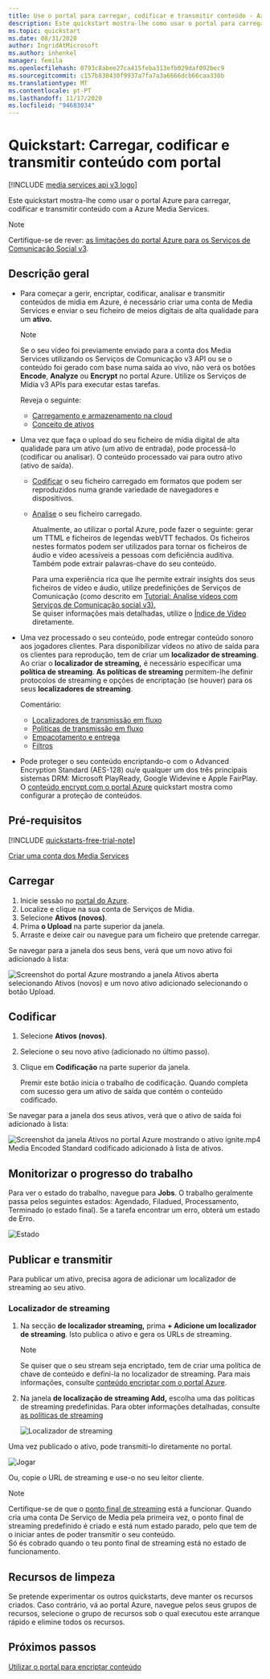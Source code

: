 ```yaml
---
title: Use o portal para carregar, codificar e transmitir conteúdo - Azure
description: Este quickstart mostra-lhe como usar o portal para carregar, codificar e transmitir conteúdo com a Azure Media Services.
ms.topic: quickstart
ms.date: 08/31/2020
author: IngridAtMicrosoft
ms.author: inhenkel
manager: femila
ms.openlocfilehash: 0793c8abee27ca415feba313efb029daf092bec9
ms.sourcegitcommit: c157b830430f9937a7fa7a3a6666dcb66caa338b
ms.translationtype: MT
ms.contentlocale: pt-PT
ms.lasthandoff: 11/17/2020
ms.locfileid: "94683034"
---
```

# <a name="quickstart-upload-encode-and-stream-content-with-portal"></a>Quickstart: Carregar, codificar e transmitir conteúdo com portal

[!INCLUDE [media services api v3 logo](./includes/v3-hr.md)]

Este quickstart mostra-lhe como usar o portal Azure para carregar, codificar e transmitir conteúdo com a Azure Media Services.

> [!NOTE]
> Certifique-se de rever: [as limitações do portal Azure para os Serviços de Comunicação Social v3](frequently-asked-questions.md#what-are-the-azure-portal-limitations-for-media-services-v3).
  
## <a name="overview"></a>Descrição geral

* Para começar a gerir, encriptar, codificar, analisar e transmitir conteúdos de mídia em Azure, é necessário criar uma conta de Media Services e enviar o seu ficheiro de meios digitais de alta qualidade para um **ativo.** 
    
    > [!NOTE]
    > Se o seu vídeo foi previamente enviado para a conta dos Media Services utilizando os Serviços de Comunicação v3 API ou se o conteúdo foi gerado com base numa saída ao vivo, não verá os botões **Encode**, **Analyze** ou **Encrypt** no portal Azure. Utilize os Serviços de Mídia v3 APIs para executar estas tarefas.

    Reveja o seguinte: 

  * [Carregamento e armazenamento na cloud](storage-account-concept.md)
  * [Conceito de ativos](assets-concept.md)
* Uma vez que faça o upload do seu ficheiro de mídia digital de alta qualidade para um ativo (um ativo de entrada), pode processá-lo (codificar ou analisar). O conteúdo processado vai para outro ativo (ativo de saída). 
    * [Codificar](encoding-concept.md) o seu ficheiro carregado em formatos que podem ser reproduzidos numa grande variedade de navegadores e dispositivos.
    * [Analise](analyzing-video-audio-files-concept.md) o seu ficheiro carregado. 

        Atualmente, ao utilizar o portal Azure, pode fazer o seguinte: gerar um TTML e ficheiros de legendas webVTT fechados. Os ficheiros nestes formatos podem ser utilizados para tornar os ficheiros de áudio e vídeo acessíveis a pessoas com deficiência auditiva. Também pode extrair palavras-chave do seu conteúdo.

        Para uma experiência rica que lhe permite extrair insights dos seus ficheiros de vídeo e áudio, utilize predefinições de Serviços de Comunicação (como descrito em [Tutorial: Analise vídeos com Serviços de Comunicação social v3).](analyze-videos-tutorial-with-api.md) <br/>Se quiser informações mais detalhadas, utilize o [Índice de Vídeo](../video-indexer/index.yml) diretamente.    
* Uma vez processado o seu conteúdo, pode entregar conteúdo sonoro aos jogadores clientes. Para disponibilizar vídeos no ativo de saída para os clientes para reprodução, tem de criar um **localizador de streaming**. Ao criar o **localizador de streaming,** é necessário especificar uma **política de streaming**. **As políticas de streaming** permitem-lhe definir protocolos de streaming e opções de encriptação (se houver) para os seus **localizadores de streaming**.
    
    Comentário:

    * [Localizadores de transmissão em fluxo](streaming-locators-concept.md)
    * [Políticas de transmissão em fluxo](streaming-policy-concept.md)
    * [Empacotamento e entrega](dynamic-packaging-overview.md)
    * [Filtros](filters-concept.md)
* Pode proteger o seu conteúdo encriptando-o com o Advanced Encryption Standard (AES-128) ou/e qualquer um dos três principais sistemas DRM: Microsoft PlayReady, Google Widevine e Apple FairPlay. O [conteúdo encrypt com o portal Azure](encrypt-content-quickstart.md) quickstart mostra como configurar a proteção de conteúdos.
        
## <a name="prerequisites"></a>Pré-requisitos

[!INCLUDE [quickstarts-free-trial-note](../../../includes/quickstarts-free-trial-note.md)]

[Criar uma conta dos Media Services](create-account-howto.md)

## <a name="upload"></a>Carregar

1. Inicie sessão no [portal do Azure](https://portal.azure.com/).
1. Localize e clique na sua conta de Serviços de Mídia.
1. Selecione **Ativos (novos)**.
1. Prima **o Upload** na parte superior da janela. 
1. Arraste e deixe cair ou navegue para um ficheiro que pretende carregar.

Se navegar para a janela dos seus bens, verá que um novo ativo foi adicionado à lista:

![Screenshot do portal Azure mostrando a janela Ativos aberta selecionando Ativos (novos) e um novo ativo adicionado selecionando o botão Upload.](./media/manage-assets-quickstart/upload.png)

## <a name="encode"></a>Codificar

1. Selecione **Ativos (novos)**.
1. Selecione o seu novo ativo (adicionado no último passo).
1. Clique em **Codificação** na parte superior da janela.

    Premir este botão inicia o trabalho de codificação. Quando completa com sucesso gera um ativo de saída que contém o conteúdo codificado.

Se navegar para a janela dos seus ativos, verá que o ativo de saída foi adicionado à lista:

![Screenshot da janela Ativos no portal Azure mostrando o ativo ignite.mp4 Media Encoded Standard codificado adicionado à lista de ativos.](./media/manage-assets-quickstart/encode.png)

## <a name="monitor-the-job-progress"></a>Monitorizar o progresso do trabalho

Para ver o estado do trabalho, navegue para **Jobs**. O trabalho geralmente passa pelos seguintes estados: Agendado, Filadued, Processamento, Terminado (o estado final). Se a tarefa encontrar um erro, obterá um estado de Erro.

![Estado](./media/manage-assets-quickstart/job-status.png)

## <a name="publish-and-stream"></a>Publicar e transmitir

Para publicar um ativo, precisa agora de adicionar um localizador de streaming ao seu ativo.

### <a name="streaming-locator"></a>Localizador de streaming 

1. Na secção **de localizador streaming,** prima **+ Adicione um localizador de streaming**.
    Isto publica o ativo e gera os URLs de streaming.

    > [!NOTE]
    > Se quiser que o seu stream seja encriptado, tem de criar uma política de chave de conteúdo e defini-la no localizador de streaming. Para mais informações, consulte [conteúdo encriptar com o portal Azure](encrypt-content-quickstart.md).
1. Na janela **de localização de streaming Add,** escolha uma das políticas de streaming predefinidas. Para obter informações detalhadas, consulte [as políticas de streaming](streaming-policy-concept.md)

    ![Localizador de streaming](./media/manage-assets-quickstart/streaming-locator.png)

Uma vez publicado o ativo, pode transmiti-lo diretamente no portal. 

![Jogar](./media/manage-assets-quickstart/publish.png)

Ou, copie o URL de streaming e use-o no seu leitor cliente.

> [!NOTE]
> Certifique-se de que o [ponto final de streaming](streaming-endpoint-concept.md) está a funcionar. Quando cria uma conta De Serviço de Media pela primeira vez, o ponto final de streaming predefinido é criado e está num estado parado, pelo que tem de o iniciar antes de poder transmitir o seu conteúdo.<br/>Só és cobrado quando o teu ponto final de streaming está no estado de funcionamento.

## <a name="cleanup-resources"></a>Recursos de limpeza

Se pretende experimentar os outros quickstarts, deve manter os recursos criados. Caso contrário, vá ao portal Azure, navegue pelos seus grupos de recursos, selecione o grupo de recursos sob o qual executou este arranque rápido e elimine todos os recursos.

## <a name="next-steps"></a>Próximos passos

[Utilizar o portal para encriptar conteúdo](encrypt-content-quickstart.md)
